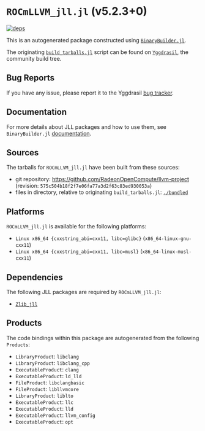 # `ROCmLLVM_jll.jl` (v5.2.3+0)

[![deps](https://juliahub.com/docs/ROCmLLVM_jll/deps.svg)](https://juliahub.com/ui/Packages/ROCmLLVM_jll/7l19C?page=2)

This is an autogenerated package constructed using [`BinaryBuilder.jl`](https://github.com/JuliaPackaging/BinaryBuilder.jl).

The originating [`build_tarballs.jl`](https://github.com/JuliaPackaging/Yggdrasil/blob/d06ca37fcc146d4d7f4fdc9cc0cabf42075771f9/R/ROCmLLVM/ROCmLLVM@5.2.3/build_tarballs.jl) script can be found on [`Yggdrasil`](https://github.com/JuliaPackaging/Yggdrasil/), the community build tree.

## Bug Reports

If you have any issue, please report it to the Yggdrasil [bug tracker](https://github.com/JuliaPackaging/Yggdrasil/issues).

## Documentation

For more details about JLL packages and how to use them, see `BinaryBuilder.jl` [documentation](https://docs.binarybuilder.org/stable/jll/).

## Sources

The tarballs for `ROCmLLVM_jll.jl` have been built from these sources:

* git repository: https://github.com/RadeonOpenCompute/llvm-project (revision: `575c504b18f2f7e06fa77a3d2f63c83ed930053a`)
* files in directory, relative to originating `build_tarballs.jl`: [`./bundled`](https://github.com/JuliaPackaging/Yggdrasil/tree/d06ca37fcc146d4d7f4fdc9cc0cabf42075771f9/R/ROCmLLVM/ROCmLLVM@5.2.3/bundled)

## Platforms

`ROCmLLVM_jll.jl` is available for the following platforms:

* `Linux x86_64 {cxxstring_abi=cxx11, libc=glibc}` (`x86_64-linux-gnu-cxx11`)
* `Linux x86_64 {cxxstring_abi=cxx11, libc=musl}` (`x86_64-linux-musl-cxx11`)

## Dependencies

The following JLL packages are required by `ROCmLLVM_jll.jl`:

* [`Zlib_jll`](https://github.com/JuliaBinaryWrappers/Zlib_jll.jl)

## Products

The code bindings within this package are autogenerated from the following `Products`:

* `LibraryProduct`: `libclang`
* `LibraryProduct`: `libclang_cpp`
* `ExecutableProduct`: `clang`
* `ExecutableProduct`: `ld_lld`
* `FileProduct`: `libclangbasic`
* `FileProduct`: `libllvmcore`
* `LibraryProduct`: `liblto`
* `ExecutableProduct`: `llc`
* `ExecutableProduct`: `lld`
* `ExecutableProduct`: `llvm_config`
* `ExecutableProduct`: `opt`
